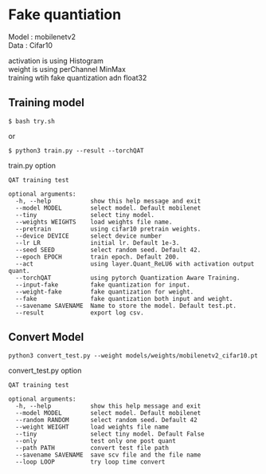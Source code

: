 # Fake quantiation
Model : mobilenetv2    
Data : Cifar10    
    
activation is using Histogram   
weight is using perChannel MinMax    
training wtih fake quantization adn float32
## Training model    
```
$ bash try.sh
```
or    
```
$ python3 train.py --result --torchQAT
```
train.py option
```
QAT training test

optional arguments:
  -h, --help           show this help message and exit
  --model MODEL        select model. Default mobilenet
  --tiny               select tiny model.
  --weights WEIGHTS    load weights file name.
  --pretrain           using cifar10 pretrain weights.
  --device DEVICE      select device number
  --lr LR              initial lr. Default 1e-3.
  --seed SEED          select random seed. Default 42.
  --epoch EPOCH        train epoch. Default 200.
  --act                using layer.Quant_ReLU6 with activation output quant.
  --torchQAT           using pytorch Quantization Aware Training.
  --input-fake         fake quantization for input.
  --weight-fake        fake quantization for weight.
  --fake               fake quantization both input and weight.
  --savename SAVENAME  Name to store the model. Default test.pt.
  --result             export log csv.
```   

## Convert Model
```
python3 convert_test.py --weight models/weights/mobilenetv2_cifar10.pt
```
convert_test.py option
```
QAT training test

optional arguments:
  -h, --help           show this help message and exit
  --model MODEL        select model. Default mobilenet
  --random RANDOM      select random seed. Default 42
  --weight WEIGHT      load weights file name
  --tiny               select tiny model. Default False
  --only               test only one post quant
  --path PATH          convert test file path
  --savename SAVENAME  save scv file and the file name
  --loop LOOP          try loop time convert
```
